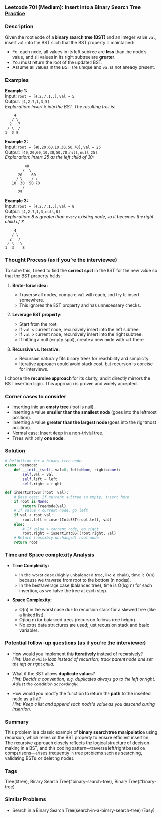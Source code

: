 ### Leetcode 701 (Medium): Insert into a Binary Search Tree [Practice](https://leetcode.com/problems/insert-into-a-binary-search-tree)

### Description  
Given the root node of a **binary search tree (BST)** and an integer value `val`, insert `val` into the BST such that the BST property is maintained:

- For each node, all values in its left subtree are **less** than the node's value, and all values in its right subtree are **greater**.
- You must return the root of the updated BST.
- Assume all values in the BST are unique and `val` is not already present.

### Examples  

**Example 1:**  
Input: `root = [4,2,7,1,3]`, `val = 5`  
Output: `[4,2,7,1,3,5]`  
*Explanation: Insert 5 into the BST. The resulting tree is:*
```
    4
   / \
  2   7
 / \  /
1  3 5
```

**Example 2:**  
Input: `root = [40,20,60,10,30,50,70]`, `val = 25`  
Output: `[40,20,60,10,30,50,70,null,null,25]`  
*Explanation: Insert 25 as the left child of 30:*
```
         40
        /  \
      20    60
     / \    / \
   10  30  50 70
        /
      25
```

**Example 3:**  
Input: `root = [4,2,7,1,3]`, `val = 8`  
Output: `[4,2,7,1,3,null,8]`  
*Explanation: 8 is greater than every existing node, so it becomes the right child of 7:*
```
    4
   / \
  2   7
 / \   \
1  3    8
```

### Thought Process (as if you’re the interviewee)  
To solve this, I need to find the **correct spot** in the BST for the new value so that the BST property holds:

1. **Brute-force idea:**  
   - Traverse all nodes, compare `val` with each, and try to insert somewhere.  
   - This ignores the BST property and has unnecessary checks.

2. **Leverage BST property:**  
   - Start from the root.
   - If `val` < current node, recursively insert into the left subtree.
   - If `val` > current node, recursively insert into the right subtree.
   - If hitting a null (empty spot), create a new node with `val` there.

3. **Recursive vs. Iterative:**  
   - Recursion naturally fits binary trees for readability and simplicity.  
   - Iterative approach could avoid stack cost, but recursion is concise for interviews.

I choose the **recursive approach** for its clarity, and it directly mirrors the BST insertion logic. This approach is proven and widely accepted.

### Corner cases to consider  
- Inserting into an **empty tree** (root is null).
- Inserting a value **smaller than the smallest node** (goes into the leftmost position).
- Inserting a value **greater than the largest node** (goes into the rightmost position).
- Normal case: Insert deep in a non-trivial tree.
- Trees with only **one node**.

### Solution

```python
# Definition for a binary tree node.
class TreeNode:
    def __init__(self, val=0, left=None, right=None):
        self.val = val
        self.left = left
        self.right = right

def insertIntoBST(root, val):
    # Base case: If current subtree is empty, insert here
    if root is None:
        return TreeNode(val)
    # If value < current node, go left
    if val < root.val:
        root.left = insertIntoBST(root.left, val)
    else:
        # If value > current node, go right
        root.right = insertIntoBST(root.right, val)
    # Return (possibly unchanged) root node
    return root
```

### Time and Space complexity Analysis  

- **Time Complexity:**  
  - In the worst case (highly unbalanced tree, like a chain), time is O(n) because we traverse from root to the bottom (n nodes).
  - In the best/average case (balanced tree), time is O(log n) for each insertion, as we halve the tree at each step.

- **Space Complexity:**  
  - O(n) in the worst case due to recursion stack for a skewed tree (like a linked list).
  - O(log n) for balanced trees (recursion follows tree height).
  - No extra data structures are used; just recursion stack and basic variables.

### Potential follow-up questions (as if you’re the interviewer)  

- How would you implement this **iteratively** instead of recursively?  
  *Hint: Use a `while` loop instead of recursion; track parent node and set the left or right child.*

- What if the BST allows **duplicate values**?  
  *Hint: Decide a convention, e.g. duplicates always go to the left or right. Adjust the condition accordingly.*

- How would you modify the function to return the **path** to the inserted node as a list?  
  *Hint: Keep a list and append each node's value as you descend during insertion.*

### Summary  
This problem is a classic example of **binary search tree manipulation** using recursion, which relies on the BST property to ensure efficient insertion. The recursive approach closely reflects the logical structure of decision-making in a BST, and this coding pattern—traverse left/right based on comparisons—arises frequently in tree problems such as searching, validating BSTs, or deleting nodes.

### Tags
Tree(#tree), Binary Search Tree(#binary-search-tree), Binary Tree(#binary-tree)

### Similar Problems
- Search in a Binary Search Tree(search-in-a-binary-search-tree) (Easy)